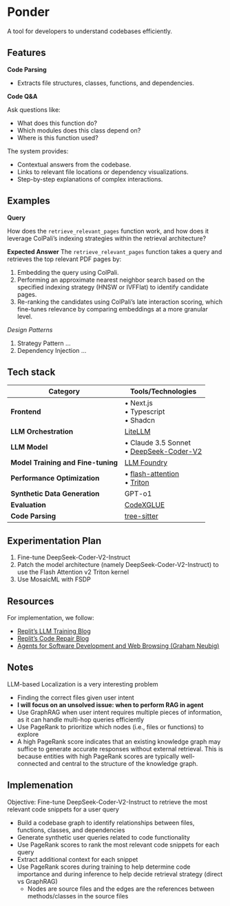 # Ponder

A tool for developers to understand codebases efficiently.

## Features

**Code Parsing**

-   Extracts file structures, classes, functions, and dependencies.

**Code Q&A**

Ask questions like:

-   What does this function do?
-   Which modules does this class depend on?
-   Where is this function used?

The system provides:

-   Contextual answers from the codebase.
-   Links to relevant file locations or dependency visualizations.
-   Step-by-step explanations of complex interactions.

## Examples

**Query**

How does the `retrieve_relevant_pages` function work, and how does it leverage ColPali’s indexing strategies within the retrieval architecture?

**Expected Answer**
The `retrieve_relevant_pages` function takes a query and retrieves the top relevant PDF pages by:

1. Embedding the query using ColPali.
2. Performing an approximate nearest neighbor search based on the specified indexing strategy (HNSW or IVFFlat) to identify candidate pages.
3. Re-ranking the candidates using ColPali’s late interaction scoring, which fine-tunes relevance by comparing embeddings at a more granular level.

_Design Patterns_

1. Strategy Pattern
   ...
2. Dependency Injection
   ...

## Tech stack

| **Category**                       | **Tools/Technologies**                                                                                                     |
| ---------------------------------- | -------------------------------------------------------------------------------------------------------------------------- |
| **Frontend**                       | • Next.js <br> • Typescript <br> • Shadcn                                                                                  |
| **LLM Orchestration**              | [LiteLLM](https://github.com/BerriAI/litellm/tree/main)                                                                    |
| **LLM Model**                      | • Claude 3.5 Sonnet <br> • [DeepSeek-Coder-V2](https://huggingface.co/deepseek-ai/DeepSeek-Coder-V2-Instruct)              |
| **Model Training and Fine-tuning** | [LLM Foundry](https://github.com/mosaicml/llm-foundry)                                                                     |
| **Performance Optimization**       | • [flash-attention](https://github.com/Dao-AILab/flash-attention) <br> • [Triton](https://triton-lang.org/main/index.html) |
| **Synthetic Data Generation**      | GPT-o1                                                                                                                     |
| **Evaluation**                     | [CodeXGLUE](https://github.com/microsoft/CodeXGLUE)                                                                        |
| **Code Parsing**                   | [tree-sitter](https://github.com/tree-sitter/tree-sitter?tab=readme-ov-file)                                               |

## Experimentation Plan

1. Fine-tune DeepSeek-Coder-V2-Instruct
2. Patch the model architecture (namely DeepSeek-Coder-V2-Instruct) to use the Flash Attention v2 Triton kernel
3. Use MosaicML with FSDP

## Resources

For implementation, we follow:

-   [Replit’s LLM Training Blog](https://blog.replit.com/llm-training)
-   [Replit’s Code Repair Blog](https://blog.replit.com/code-repair)
-   [Agents for Software Development and Web Browsing (Graham Neubig)](https://phontron.com/class/anlp-fall2024/assets/slides/anlp-16-softwarewebagents.pdf)

## Notes

LLM-based Localization is a very interesting problem

-   Finding the correct files given user intent
-   **I will focus on an unsolved issue: when to perform RAG in agent**
-   Use GraphRAG when user intent requires multiple pieces of information, as it can handle multi-hop queries efficiently
-   Use PageRank to prioritize which nodes (i.e., files or functions) to explore
-   A high PageRank score indicates that an existing knowledge graph may suffice to generate accurate responses without external retrieval.
    This is because entities with high PageRank scores are typically well-connected and central to the structure of the knowledge graph.

## Implemenation

Objective: Fine-tune DeepSeek-Coder-V2-Instruct to retrieve the most relevant code snippets for a user query

-   Build a codebase graph to identify relationships between files, functions, classes, and dependencies
-   Generate synthetic user queries related to code functionality
-   Use PageRank scores to rank the most relevant code snippets for each query
-   Extract additional context for each snippet
-   Use PageRank scores during training to help determine code importance and during inference to help decide retrieval strategy (direct vs GraphRAG)
    -   Nodes are source files and the edges are the references between methods/classes in the source files

